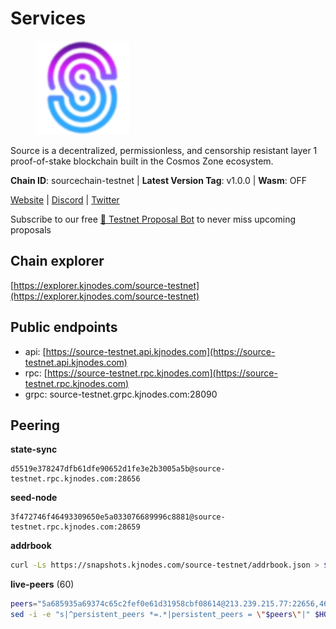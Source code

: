 # Services

<figure><img src="https://raw.githubusercontent.com/kj89/cosmos-images/main/logos/source.png" width="150" alt=""><figcaption></figcaption></figure>

Source is a decentralized, permissionless, and censorship resistant layer 1 proof-of-stake blockchain built in the Cosmos Zone ecosystem.

**Chain ID**: sourcechain-testnet | **Latest Version Tag**: v1.0.0 | **Wasm**: OFF

[Website](https://www.sourceprotocol.io/) | [Discord](https://discord.io/SourceProtocol) | [Twitter](https://www.twitter.com/sourceprotocol_)



Subscribe to our free [🤖 Testnet Proposal Bot](https://t.me/kjnodes_testnet_proposal_bot) to never miss upcoming proposals


## Chain explorer
[https://explorer.kjnodes.com/source-testnet](https://explorer.kjnodes.com/source-testnet)

## Public endpoints

* api: [https://source-testnet.api.kjnodes.com](https://source-testnet.api.kjnodes.com)
* rpc: [https://source-testnet.rpc.kjnodes.com](https://source-testnet.rpc.kjnodes.com)
* grpc: source-testnet.grpc.kjnodes.com:28090

## Peering

**state-sync**

```text
d5519e378247dfb61dfe90652d1fe3e2b3005a5b@source-testnet.rpc.kjnodes.com:28656
```

**seed-node**

```text
3f472746f46493309650e5a033076689996c8881@source-testnet.rpc.kjnodes.com:28659
```

**addrbook**
```bash
curl -Ls https://snapshots.kjnodes.com/source-testnet/addrbook.json > $HOME/.source/config/addrbook.json
```

**live-peers** (60)
```bash
peers="5a685935a69374c65c2fef0e61d31958cbf08614@213.239.215.77:22656,4675f239ef3bd4cef7fa2770232b2eeea0008260@212.118.38.133:26656,1450d99427abd81410c6f8032aec25961bf7bf89@80.82.215.19:36656,b99c46a83e72280ccdb81994fd60b9b1cc74b1ab@84.21.171.142:26656,b4b37e3947ec2407a868929ef2788da3231bf6aa@161.35.154.141:26656,2b2f270bd3bd1d518d87ca057597348cd8582698@109.123.252.3:26656,03d324b03078e3bd38c7c7550988362d11106ce4@135.181.198.246:26656,291a397d001fca8cf2991dfce8bc6f724d44295c@75.119.132.25:29656,7143126daf3c0983745a0b10b83c8e794c4fb2fc@65.108.126.46:33656,071b2ba352b966e3af4f4fd0568beb923bf354d4@95.217.153.19:26656,5755422056c55063f76e4dd0c4245904640ec34b@135.181.149.90:26656,d5519e378247dfb61dfe90652d1fe3e2b3005a5b@65.109.68.190:28656,cac254555deea35a70c821abd7f3e7db47a46d55@65.109.92.241:20056,bdf9b6ad38b803358e7fd99f35b14795ebcd8144@190.2.155.67:29656,46ae715de3bcf284ff997b841e6e82f279e3654f@154.26.153.179:26656,a9e8376ba9309bdcf5d6ed00e8960d70a03bb3f2@213.202.218.28:26656,b02e2bd359623aeee2d4fad94d37af8b064508f6@167.235.224.141:26656,9d16b552697cdce3c8b4f23de53708533d99bc59@165.232.144.133:26656,f22864303a45c1f22cdb00f8cfc7f914d18fce9c@135.181.20.30:26656,9f9d7c982cf37dd113192c6d4a5c4c0ac1997a25@45.136.245.71:26656,ddb472d197b8a732bb3f8878035603769aa4c85b@161.35.75.82:26656,fabc85731f628d8dd1cb20c865c36832ea624772@65.108.88.28:26656,d960215e0788fcfc04b9e2e824e5751bf1efe7fc@65.108.82.152:26656,1837081c5abeec6f614a77c7340f944ff05249a8@207.180.208.82:26656,15c65fbabe23372894ba44ee1605276956f8773e@65.109.90.162:26656,503ec9be5c5542700b7f93d65dfc68371d38e6e9@16.163.74.176:26656,2b36e9f314e8e9b7543cd035425bc97a42a085f4@149.102.155.48:26656,4466740c40895b6aad60a434f0ad3e3c5d5fe53c@213.239.216.252:22656,8bf33f58eb977d2a3e8b3159e2949221201044d8@65.109.88.180:26656,8b75c926d4060560dbbead7d8b0300b7b411ff9b@5.252.193.133:26656,dd5caa2f3aa0dc1c7491ef21a446363d44b9305c@66.94.125.124:26656,a03f76044c11ae4e6395413745f78ef2a39d5c07@165.232.42.205:26656,63d1b126558468634137b5705ab90151b16932f8@65.108.151.6:26656,4ede26dd5fbb87bd9dba462fe2c3c3e39e15c8f2@207.180.224.128:46656,5f94cf456803179361c44c213fbc95f4da1bc3af@38.242.146.255:26656,db69700d8b0c277183ab1ec34d79a083c2578d32@65.21.145.209:26656,473f10defd4c3dda0f87269c686f4f41e32dce4b@109.123.254.100:26656,f2936d8f0ae99b9fa99d179f746faacc9c41a5c3@65.108.158.181:26656,1b794c9493f857ccce2eb800cf726f2cc4b42ebf@34.145.27.77:26656,b24ae5d099d5564a227aa7b1a8278293b8db0cfa@185.255.131.27:26656,49b025c08193c8846956423ac80504b0bab2b777@185.182.187.239:26656,c11b85deb59574812a7e6b9d6181df36bef15d2f@65.108.105.48:27656,d0bf1f313c3fe5d9e890f7754950238493497211@62.171.178.217:26656,e225dac8c3407df8419fb01f4255d72212a3b6ee@194.233.80.252:26656,04fc5bd77acf2080ca9aa1ad5e7db53388ef3ed8@65.109.92.148:61056,829e2377df43a9f8e43ac6d886763c2a7b27a77c@195.2.93.179:26656,0d4c691c1b0fde5ae16c42836ddae893e6ee4f75@38.242.159.140:26656,7ae84d14c6d12d69b176286dced2746bff483ca8@135.181.178.53:36656,0cbb508df30cc23110513077e404acf7781cec9a@93.81.246.145:26656,2d7b4d18b31b6191e51c2b6641ba6ece814d8aa9@167.235.142.255:26656,f9c66449320c103f6c33b10f5926b20732a3bd10@194.60.201.69:26656,e6a5db345775973982e32b24ba7f3bfa18337f66@65.108.124.219:33656,f6e7cb4ee4d608822802f58c85e93a7e34ce440d@65.108.237.232:28656,a833e9d068c7f5f32f411662c0430196a88aee91@65.109.65.248:28656,2c4a32763185e357c4a5e68a465bdc5375c7f413@136.243.88.91:3140,492d7c007dd37f05d2b469865685eb9e4460a379@35.87.85.162:26656,148afdfb995b3aa727727a49c23324a804410a90@95.216.7.169:46656,756368e62cbff16f8d0edcc4d169a090464bed53@38.242.194.233:26656,05dbcd1bb0563107c5eeb98a8da9d6cd9197bfcd@65.21.129.95:21756,7a288e8d085b5aad8d43b0c6e6dbb8498588c206@5.182.17.164:26656"
sed -i -e "s|^persistent_peers *=.*|persistent_peers = \"$peers\"|" $HOME/.source/config/config.toml
```
